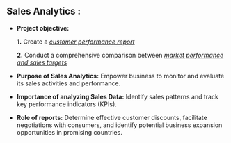 
## Sales Analytics :


- **Project objective:** 

    **1.** Create a _[customer performance report](https://github.com/Ekta-LambaDuggal/Sales-Report/blob/main/Customer%20Performance%20Report.pdf)_ 

    **2.** Conduct a comprehensive comparison between _[market performance and sales targets](https://github.com/Ekta-LambaDuggal/Sales-Report/blob/main/Market%20Performance%20Vs%20Target%20Report.pdf)_

- **Purpose of Sales Analytics:** Empower business to monitor and evaluate its sales activities and performance.

- **Importance of analyzing Sales Data:** Identify sales patterns and track key performance indicators (KPIs).

- **Role of reports:** Determine effective customer discounts, facilitate negotiations with consumers, and identify potential business expansion opportunities in promising countries.
